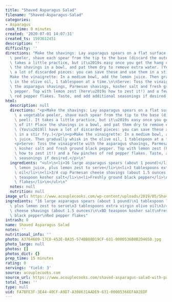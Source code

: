 ```yaml
---
title: "Shaved Asparagus Salad"
filename: "Shaved-Asparagus-Salad"
categories:
- Asparagus
cook_time: 0 minutes
created: '2020-07-01 14:07:31'
created_ts: 1593612451
description: ''
difficulty: ''
directions: "Make the shavings: Lay asparagus spears on a flat surface. With a vegetable\
  \ peeler, shave each spear from the tip to the base (discard the outer peel). It\
  \ takes a little practice, but it\u2019s easy once you get the hang of it! Place\
  \ the shavings in a bowl, and pat them dry to remove extra water. (You\u2019ll have\
  \ a lot of discarded pieces: you can save these and use them in a stir fry.)\n\n\
  Make the vinaigrette: In a medium bowl, add the lemon juice. Then gradually whisk\
  \ in the olive oil, 1 tablespoon at a time.\n\nServe: Toss the vinaigrette with\
  \ the asparagus shavings, Parmesan shavings, kosher salt and fresh ground black\
  \ pepper. Top with lemon zest (here\u2019s how to zest it!) and a few pinches of\
  \ red pepper flakes. Taste, and add additional seasonings if desired."
html:
  description: null
  directions: "<p>Make the shavings: Lay asparagus spears on a flat surface. With\
    \ a vegetable peeler, shave each spear from the tip to the base (discard the outer\
    \ peel). It takes a little practice, but it\u2019s easy once you get the hang\
    \ of it! Place the shavings in a bowl, and pat them dry to remove extra water.\
    \ (You\u2019ll have a lot of discarded pieces: you can save these and use them\
    \ in a stir fry.)</p>\n<p>Make the vinaigrette: In a medium bowl, add the lemon\
    \ juice. Then gradually whisk in the olive oil, 1 tablespoon at a time.</p>\n\
    <p>Serve: Toss the vinaigrette with the asparagus shavings, Parmesan shavings,\
    \ kosher salt and fresh ground black pepper. Top with lemon zest (here\u2019s\
    \ how to zest it!) and a few pinches of red pepper flakes. Taste, and add additional\
    \ seasonings if desired.</p>\n"
  ingredients: "<ul>\n<li>16 large asparagus spears (about 1 pound)</li>\n<li>1 tablespoon\
    \ lemon juice, plus lemon zest to serve</li>\n<li>3 tablespoons extra virgin olive\
    \ oil</li>\n<li>3/4 cup Parmesan cheese shavings (about 1.5 ounces)</li>\n<li>\xBD\
    \ teaspoon kosher salt</li>\n<li>Freshly ground black pepper</li>\n<li>Red pepper\
    \ flakes</li>\n</ul>\n"
  notes: null
  nutrition: null
image_url: https://www.acouplecooks.com/wp-content/uploads/2019/05/Shaved-Asparagus-Salad-003-735x919.jpg
ingredients: "16 large asparagus spears (about 1 pound)\n1 tablespoon lemon juice,\
  \ plus lemon zest to serve\n3 tablespoons extra virgin olive oil\n3/4 cup Parmesan\
  \ cheese shavings (about 1.5 ounces)\n\xBD teaspoon kosher salt\nFreshly ground\
  \ black pepper\nRed pepper flakes"
intrash: 0
name: Shaved Asparagus Salad
notes: ''
nutritional_info: ''
photo: A3764609-17C0-452E-BA35-574BB88D19CF-631-0000536B0B2D465D.jpg
photo_large: null
photos: []
photos_dict: {}
prep_time: 15 minutes
rating: 0
servings: 'Yield: 3'
source: acouplecooks.com
source_url: https://www.acouplecooks.com/shaved-asparagus-salad-with-parmesan/
total_time: ''
type: null
uid: FA7BFE3F-3E44-40CF-A9D7-A308631AADE9-631-00005366EFA82EDF
---
```

